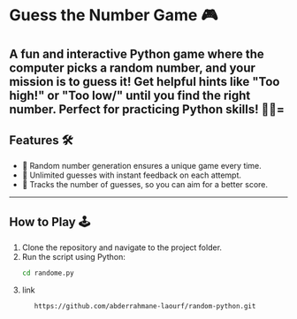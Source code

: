 
# Guess the Number Game 🎮
A fun and interactive Python game where the computer picks a random number, and your mission is to guess it! Get helpful hints like "Too high!" or "Too low/" until you find the right number. Perfect for practicing Python skills! 🚀✨=
--
## Features 🛠️
- 🎲 Random number generation ensures a unique game every time.
- 🔄 Unlimited guesses with instant feedback on each attempt.
- 🎯 Tracks the number of guesses, so you can aim for a better score.
---
## How to Play 🕹️

1. Clone the repository and navigate to the project folder.
2. Run the script using Python:
   ```bash
   cd randome.py
3. link
   ```bash
      https://github.com/abderrahmane-laourf/random-python.git
   
